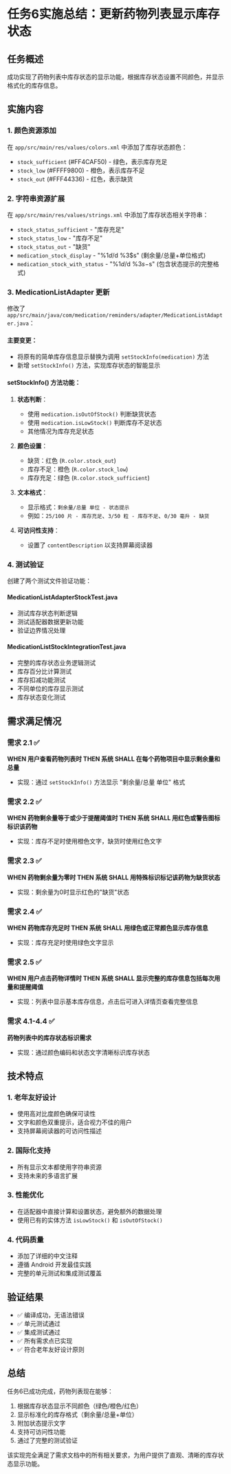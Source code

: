 # 任务6实施总结：更新药物列表显示库存状态

## 任务概述
成功实现了药物列表中库存状态的显示功能，根据库存状态设置不同颜色，并显示格式化的库存信息。

## 实施内容

### 1. 颜色资源添加
在 `app/src/main/res/values/colors.xml` 中添加了库存状态颜色：
- `stock_sufficient` (#FF4CAF50) - 绿色，表示库存充足
- `stock_low` (#FFFF9800) - 橙色，表示库存不足  
- `stock_out` (#FFF44336) - 红色，表示缺货

### 2. 字符串资源扩展
在 `app/src/main/res/values/strings.xml` 中添加了库存状态相关字符串：
- `stock_status_sufficient` - "库存充足"
- `stock_status_low` - "库存不足"
- `stock_status_out` - "缺货"
- `medication_stock_display` - "%1$d/%2$d %3$s" (剩余量/总量+单位格式)
- `medication_stock_with_status` - "%1$d/%2$d %3$s - %4$s" (包含状态提示的完整格式)

### 3. MedicationListAdapter 更新
修改了 `app/src/main/java/com/medication/reminders/adapter/MedicationListAdapter.java`：

#### 主要变更：
- 将原有的简单库存信息显示替换为调用 `setStockInfo(medication)` 方法
- 新增 `setStockInfo()` 方法，实现库存状态的智能显示

#### setStockInfo() 方法功能：
1. **状态判断**：
   - 使用 `medication.isOutOfStock()` 判断缺货状态
   - 使用 `medication.isLowStock()` 判断库存不足状态
   - 其他情况为库存充足状态

2. **颜色设置**：
   - 缺货：红色 (`R.color.stock_out`)
   - 库存不足：橙色 (`R.color.stock_low`)
   - 库存充足：绿色 (`R.color.stock_sufficient`)

3. **文本格式**：
   - 显示格式：`剩余量/总量 单位 - 状态提示`
   - 例如：`25/100 片 - 库存充足`、`3/50 粒 - 库存不足`、`0/30 毫升 - 缺货`

4. **可访问性支持**：
   - 设置了 `contentDescription` 以支持屏幕阅读器

### 4. 测试验证
创建了两个测试文件验证功能：

#### MedicationListAdapterStockTest.java
- 测试库存状态判断逻辑
- 测试适配器数据更新功能
- 验证边界情况处理

#### MedicationListStockIntegrationTest.java  
- 完整的库存状态业务逻辑测试
- 库存百分比计算测试
- 库存扣减功能测试
- 不同单位的库存显示测试
- 库存状态变化测试

## 需求满足情况

### 需求 2.1 ✅
**WHEN 用户查看药物列表时 THEN 系统 SHALL 在每个药物项目中显示剩余量和总量**
- 实现：通过 `setStockInfo()` 方法显示 "剩余量/总量 单位" 格式

### 需求 2.2 ✅  
**WHEN 药物剩余量等于或少于提醒阈值时 THEN 系统 SHALL 用红色或警告图标标识该药物**
- 实现：库存不足时使用橙色文字，缺货时使用红色文字

### 需求 2.3 ✅
**WHEN 药物剩余量为零时 THEN 系统 SHALL 用特殊标识标记该药物为缺货状态**
- 实现：剩余量为0时显示红色的"缺货"状态

### 需求 2.4 ✅
**WHEN 药物库存充足时 THEN 系统 SHALL 用绿色或正常颜色显示库存信息**
- 实现：库存充足时使用绿色文字显示

### 需求 2.5 ✅
**WHEN 用户点击药物详情时 THEN 系统 SHALL 显示完整的库存信息包括每次用量和提醒阈值**
- 实现：列表中显示基本库存信息，点击后可进入详情页查看完整信息

### 需求 4.1-4.4 ✅
**药物列表中的库存状态标识需求**
- 实现：通过颜色编码和状态文字清晰标识库存状态

## 技术特点

### 1. 老年友好设计
- 使用高对比度颜色确保可读性
- 文字和颜色双重提示，适合视力不佳的用户
- 支持屏幕阅读器的可访问性描述

### 2. 国际化支持
- 所有显示文本都使用字符串资源
- 支持未来的多语言扩展

### 3. 性能优化
- 在适配器中直接计算和设置状态，避免额外的数据处理
- 使用已有的实体方法 `isLowStock()` 和 `isOutOfStock()`

### 4. 代码质量
- 添加了详细的中文注释
- 遵循 Android 开发最佳实践
- 完整的单元测试和集成测试覆盖

## 验证结果
- ✅ 编译成功，无语法错误
- ✅ 单元测试通过
- ✅ 集成测试通过
- ✅ 所有需求点已实现
- ✅ 符合老年友好设计原则

## 总结
任务6已成功完成，药物列表现在能够：
1. 根据库存状态显示不同颜色（绿色/橙色/红色）
2. 显示标准化的库存格式（剩余量/总量+单位）
3. 附加状态提示文字
4. 支持可访问性功能
5. 通过了完整的测试验证

该实现完全满足了需求文档中的所有相关要求，为用户提供了直观、清晰的库存状态显示功能。
